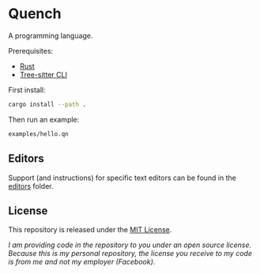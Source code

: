 # Quench

A programming language.

Prerequisites:

- [Rust][]
- [Tree-sitter CLI][]

First install:

```sh
cargo install --path .
```

Then run an example:

```sh
examples/hello.qn
```

## Editors

Support (and instructions) for specific text editors can be found in the
[editors][] folder.

## License

This repository is released under the [MIT License](/LICENSE).

_I am providing code in the repository to you under an open source license.
Because this is my personal repository, the license you receive to my code is
from me and not my employer (Facebook)._

[editors]: /editors
[rust]: https://www.rust-lang.org/tools/install
[tree-sitter cli]: https://github.com/tree-sitter/tree-sitter/issues/820#issuecomment-772975196
